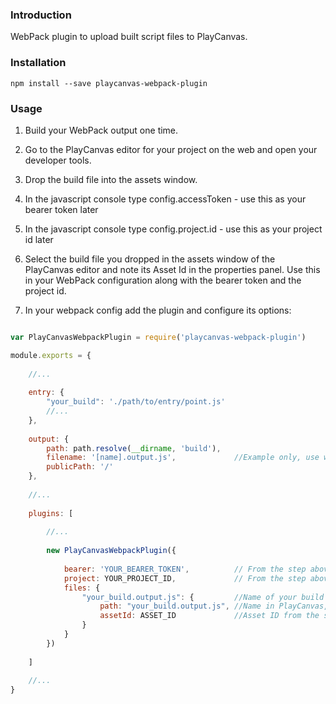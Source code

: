 ### Introduction

WebPack plugin to upload built script files to PlayCanvas. 

### Installation

```shell
npm install --save playcanvas-webpack-plugin
```

### Usage

1. Build your WebPack output one time.

2. Go to the PlayCanvas editor for your project on the web and open your developer tools.

3. Drop the build file into the assets window.

4. In the javascript console type config.accessToken - use this as your bearer token later

5. In the javascript console type config.project.id - use this as your project id later

6. Select the build file you dropped in the assets window of the PlayCanvas editor and note its
Asset Id in the properties panel.  Use this in your WebPack configuration along with 
the bearer token and the project id.

7. In your webpack config add the plugin and configure its options:


```javascript

var PlayCanvasWebpackPlugin = require('playcanvas-webpack-plugin')

module.exports = {
    
    //...
    
    entry: {
        "your_build": './path/to/entry/point.js'
        //...
    },
        
    output: {
        path: path.resolve(__dirname, 'build'),
        filename: '[name].output.js',             //Example only, use what you like
        publicPath: '/'
    },
        
    //...
    
    plugins: [
       
        //...
        
        new PlayCanvasWebpackPlugin({
            
            bearer: 'YOUR_BEARER_TOKEN',          // From the step above
            project: YOUR_PROJECT_ID,             // From the step above
            files: {
                "your_build.output.js": {         //Name of your build output
                    path: "your_build.output.js", //Name in PlayCanvas, normally the same
                    assetId: ASSET_ID             //Asset ID from the step above
                }
            }
        })
        
    ]
    
    //...
}

```
